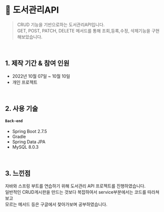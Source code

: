 # :pushpin: 도서관리API 
>CRUD 기능을 기반으로하는 도서관리API입니다.  
>GET, POST, PATCH, DELETE 메서드를 통해 조회,등록,수정, 삭제기능을 구현해보았습니다.


</br>

## 1. 제작 기간 & 참여 인원
- 2022년 10월 07일 ~ 10월 10일
- 개인 프로젝트

</br>

## 2. 사용 기술
#### `Back-end`
  - Spring Boot 2.7.5
  - Gradle
  - Spring Data JPA
  - MySQL 8.0.3





</div>
</details>
    
</br>

## 3. 느낀점
자바와 스프링 부트를 연습하기 위해 도서관리 API 프로젝트를 진행하였습니다.  
일반적인 CRUD게시판을 만드는 것보다 복잡하여서 service부분에서는 코드를 따라쳐보고  
모르는 메서드 등은 구글에서 찾아가보며 공부하였습니다.  
